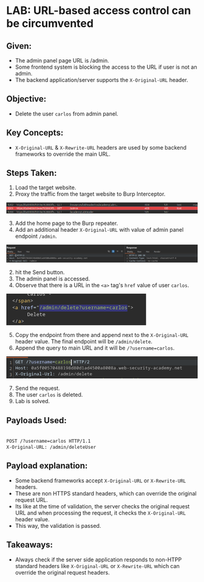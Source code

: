 # LAB: URL-based access control can be circumvented

## Given:

- The admin panel page URL is /admin.
- Some frontend system is blocking the access to the URL if user is not an admin.
- The backend application/server supports the `X-Original-URL` header.

## Objective:

- Delete the user `carlos` from admin panel.

## Key Concepts:

- `X-Original-URL` & `X-Rewrite-URL` headers are used by some backend frameworks to override the main URL.

## Steps Taken:

1. Load the target website.
2. Proxy the traffic from the target website to Burp Interceptor.

![](./Images/admin%20panel%20API%20call.png)

3. Add the home page to the Burp repeater.
1. Add an additional header `X-Original-URL` with value of admin panel endpoint `/admin`.

![](./Images/admin%20panel%20access%20denied%20overwrite.png)

2. hit the Send button.
3. The admin panel is accessed.
4. Observe that there is a URL in the `<a>` tag's `href` value of user `carlos`.

![](./Images/href%20value%20in%20user%20carlos%20anchor%20tag.png)

5. Copy the endpoint from there and append next to the `X-Original-URL` header value. The final endpoint will be `/admin/delete`.
6. Append the query to main URL and it will be `/?username=carlos`.

![](./Images/final%20endpoint.png)

7. Send the request.
8. The user `carlos` is deleted.
9. Lab is solved.

## Payloads Used:

```http

POST /?username=carlos HTTP/1.1
X-Original-URL: /admin/deleteUser
```

## Payload explanation:

- Some backend frameworks accept `X-Original-URL` or `X-Rewrite-URL` headers.
- These are non HTTPS standard headers, which can override the original request URL.
- Its like at the time of validation, the server checks the original request URL and when processing the request, it checks the `X-Original-URL` header value.
- This way, the validation is passed.

## Takeaways:

- Always check if the server side application responds to non-HTPP standard headers like `X-Original-URL` or `X-Rewrite-URL` which can override the original request headers.
